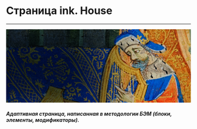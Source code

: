 # Страница ink. House
___
![Картинка](images/new_collection_background.jpg)
##### Адаптивная страница, написанная в методологии БЭМ (блоки, элементы, модификаторы).